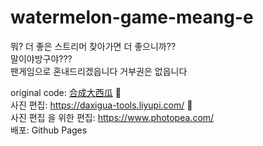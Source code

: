 # watermelon-game-meang-e
뭐? 더 좋은 스트리머 찾아가면 더 좋으니까??  
말이야방구야???  
팬게임으로 혼내드리겠읍니다 거부권은 없읍니다

original code: [合成大西瓜](https://github.com/liyupi/daxigua) 🍉  
사진 편집: https://daxigua-tools.liyupi.com/ 🍉  
사진 편집 을 위한 편집: https://www.photopea.com/  
배포: Github Pages  
